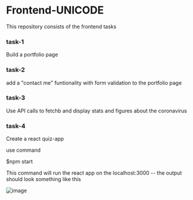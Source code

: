 # Frontend-UNICODE
This repository consists of the frontend tasks

### task-1
Build a portfolio page



### task-2 
add a "contact me" funtionality with form validation to the portfolio page

### task-3
Use API calls to fetchb and display stats and figures about the coronavirus

### task-4
Create a react quiz-app

use command 

$npm start

This command will run the react app on the localhost:3000 -- the output should look something like this

![image](https://user-images.githubusercontent.com/56297484/89981092-e0044900-dc90-11ea-95b3-eda74ad93c02.png)
